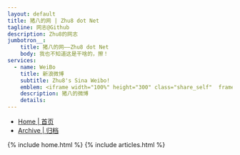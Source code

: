 ```yaml
---
layout: default
title: 猪八的网 | Zhu8 dot Net
tagline: 网志@Github
description: Zhu8的网志
jumbotron__:
    title: 猪八的网——Zhu8 dot Net
    body: 我也不知道这是干啥的，擦！
services: 
  - name: WeiBo
    title: 新浪微博
    subtitle: Zhu8's Sina Weibo!
    emblem: <iframe width="100%" height="300" class="share_self"  frameborder="0" scrolling="no" src="http://widget.weibo.com/weiboshow/index.php?language=&width=0&height=300&fansRow=2&ptype=0&speed=0&skin=1&isTitle=0&noborder=1&isWeibo=1&isFans=0&uid=1619722161&verifier=918e85d6&dpc=1"></iframe>
    description: 猪八的微博
    details: 
---
```

<!-- Nav tabs -->
<ul class="nav nav-pills nav-justifiedx">
    <li class="active"><a href="/">Home | 首页</a></li>
    <li class=""><a href="/archive.html">Archive | 归档</a></li>
</ul>
{% include home.html %}
{% include articles.html %}
